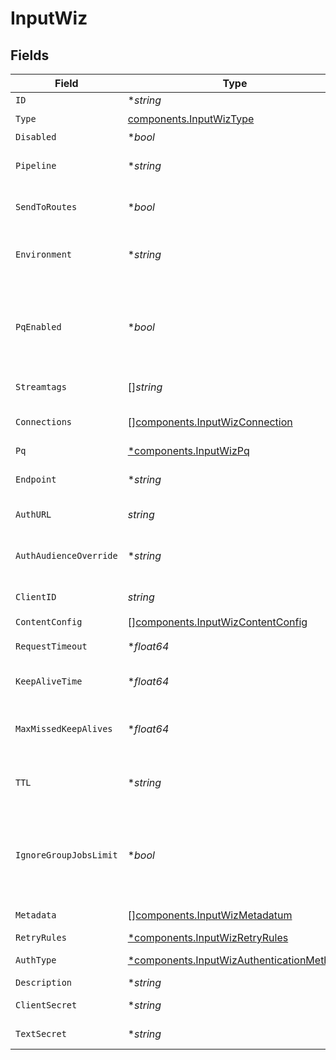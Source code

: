 # InputWiz


## Fields

| Field                                                                                                                                                                                                                                        | Type                                                                                                                                                                                                                                         | Required                                                                                                                                                                                                                                     | Description                                                                                                                                                                                                                                  |
| -------------------------------------------------------------------------------------------------------------------------------------------------------------------------------------------------------------------------------------------- | -------------------------------------------------------------------------------------------------------------------------------------------------------------------------------------------------------------------------------------------- | -------------------------------------------------------------------------------------------------------------------------------------------------------------------------------------------------------------------------------------------- | -------------------------------------------------------------------------------------------------------------------------------------------------------------------------------------------------------------------------------------------- |
| `ID`                                                                                                                                                                                                                                         | **string*                                                                                                                                                                                                                                    | :heavy_minus_sign:                                                                                                                                                                                                                           | Unique ID for this input                                                                                                                                                                                                                     |
| `Type`                                                                                                                                                                                                                                       | [components.InputWizType](../../models/components/inputwiztype.md)                                                                                                                                                                           | :heavy_check_mark:                                                                                                                                                                                                                           | N/A                                                                                                                                                                                                                                          |
| `Disabled`                                                                                                                                                                                                                                   | **bool*                                                                                                                                                                                                                                      | :heavy_minus_sign:                                                                                                                                                                                                                           | N/A                                                                                                                                                                                                                                          |
| `Pipeline`                                                                                                                                                                                                                                   | **string*                                                                                                                                                                                                                                    | :heavy_minus_sign:                                                                                                                                                                                                                           | Pipeline to process data from this Source before sending it through the Routes                                                                                                                                                               |
| `SendToRoutes`                                                                                                                                                                                                                               | **bool*                                                                                                                                                                                                                                      | :heavy_minus_sign:                                                                                                                                                                                                                           | Select whether to send data to Routes, or directly to Destinations.                                                                                                                                                                          |
| `Environment`                                                                                                                                                                                                                                | **string*                                                                                                                                                                                                                                    | :heavy_minus_sign:                                                                                                                                                                                                                           | Optionally, enable this config only on a specified Git branch. If empty, will be enabled everywhere.                                                                                                                                         |
| `PqEnabled`                                                                                                                                                                                                                                  | **bool*                                                                                                                                                                                                                                      | :heavy_minus_sign:                                                                                                                                                                                                                           | Use a disk queue to minimize data loss when connected services block. See [Cribl Docs](https://docs.cribl.io/stream/persistent-queues) for PQ defaults (Cribl-managed Cloud Workers) and configuration options (on-prem and hybrid Workers). |
| `Streamtags`                                                                                                                                                                                                                                 | []*string*                                                                                                                                                                                                                                   | :heavy_minus_sign:                                                                                                                                                                                                                           | Tags for filtering and grouping in @{product}                                                                                                                                                                                                |
| `Connections`                                                                                                                                                                                                                                | [][components.InputWizConnection](../../models/components/inputwizconnection.md)                                                                                                                                                             | :heavy_minus_sign:                                                                                                                                                                                                                           | Direct connections to Destinations, and optionally via a Pipeline or a Pack                                                                                                                                                                  |
| `Pq`                                                                                                                                                                                                                                         | [*components.InputWizPq](../../models/components/inputwizpq.md)                                                                                                                                                                              | :heavy_minus_sign:                                                                                                                                                                                                                           | N/A                                                                                                                                                                                                                                          |
| `Endpoint`                                                                                                                                                                                                                                   | **string*                                                                                                                                                                                                                                    | :heavy_minus_sign:                                                                                                                                                                                                                           | The Wiz GraphQL API endpoint. Example: https://api.us1.app.wiz.io/graphql                                                                                                                                                                    |
| `AuthURL`                                                                                                                                                                                                                                    | *string*                                                                                                                                                                                                                                     | :heavy_check_mark:                                                                                                                                                                                                                           | The authentication URL to generate an OAuth token                                                                                                                                                                                            |
| `AuthAudienceOverride`                                                                                                                                                                                                                       | **string*                                                                                                                                                                                                                                    | :heavy_minus_sign:                                                                                                                                                                                                                           | The audience to use when requesting an OAuth token for a custom auth URL. When not specified, `wiz-api` will be used.                                                                                                                        |
| `ClientID`                                                                                                                                                                                                                                   | *string*                                                                                                                                                                                                                                     | :heavy_check_mark:                                                                                                                                                                                                                           | The client ID of the Wiz application                                                                                                                                                                                                         |
| `ContentConfig`                                                                                                                                                                                                                              | [][components.InputWizContentConfig](../../models/components/inputwizcontentconfig.md)                                                                                                                                                       | :heavy_check_mark:                                                                                                                                                                                                                           | N/A                                                                                                                                                                                                                                          |
| `RequestTimeout`                                                                                                                                                                                                                             | **float64*                                                                                                                                                                                                                                   | :heavy_minus_sign:                                                                                                                                                                                                                           | HTTP request inactivity timeout. Use 0 to disable.                                                                                                                                                                                           |
| `KeepAliveTime`                                                                                                                                                                                                                              | **float64*                                                                                                                                                                                                                                   | :heavy_minus_sign:                                                                                                                                                                                                                           | How often workers should check in with the scheduler to keep job subscription alive                                                                                                                                                          |
| `MaxMissedKeepAlives`                                                                                                                                                                                                                        | **float64*                                                                                                                                                                                                                                   | :heavy_minus_sign:                                                                                                                                                                                                                           | The number of Keep Alive Time periods before an inactive worker will have its job subscription revoked.                                                                                                                                      |
| `TTL`                                                                                                                                                                                                                                        | **string*                                                                                                                                                                                                                                    | :heavy_minus_sign:                                                                                                                                                                                                                           | Time to keep the job's artifacts on disk after job completion. This also affects how long a job is listed in the Job Inspector.                                                                                                              |
| `IgnoreGroupJobsLimit`                                                                                                                                                                                                                       | **bool*                                                                                                                                                                                                                                      | :heavy_minus_sign:                                                                                                                                                                                                                           | When enabled, this job's artifacts are not counted toward the Worker Group's finished job artifacts limit. Artifacts will be removed only after the Collector's configured time to live.                                                     |
| `Metadata`                                                                                                                                                                                                                                   | [][components.InputWizMetadatum](../../models/components/inputwizmetadatum.md)                                                                                                                                                               | :heavy_minus_sign:                                                                                                                                                                                                                           | Fields to add to events from this input                                                                                                                                                                                                      |
| `RetryRules`                                                                                                                                                                                                                                 | [*components.InputWizRetryRules](../../models/components/inputwizretryrules.md)                                                                                                                                                              | :heavy_minus_sign:                                                                                                                                                                                                                           | N/A                                                                                                                                                                                                                                          |
| `AuthType`                                                                                                                                                                                                                                   | [*components.InputWizAuthenticationMethod](../../models/components/inputwizauthenticationmethod.md)                                                                                                                                          | :heavy_minus_sign:                                                                                                                                                                                                                           | Enter client secret directly, or select a stored secret                                                                                                                                                                                      |
| `Description`                                                                                                                                                                                                                                | **string*                                                                                                                                                                                                                                    | :heavy_minus_sign:                                                                                                                                                                                                                           | N/A                                                                                                                                                                                                                                          |
| `ClientSecret`                                                                                                                                                                                                                               | **string*                                                                                                                                                                                                                                    | :heavy_minus_sign:                                                                                                                                                                                                                           | The client secret of the Wiz application                                                                                                                                                                                                     |
| `TextSecret`                                                                                                                                                                                                                                 | **string*                                                                                                                                                                                                                                    | :heavy_minus_sign:                                                                                                                                                                                                                           | Select or create a stored text secret                                                                                                                                                                                                        |